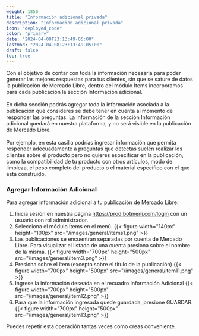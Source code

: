 ```yaml
---
weight: 1850
title: "Información adicional privada"
description: "Información adicional privada"
icon: "deployed_code"
color: "primary"
date: "2024-04-08T23:13:49-05:00"
lastmod: "2024-04-08T23:13:49-05:00"
draft: false
toc: true
---
```

Con el objetivo de contar con toda la información necesaria para poder generar las mejores respuestas para tus clientes, sin que se sature de datos la publicación de Mercado Libre, dentro del módulo Ítems incorporamos para cada publicación la sección Información adicional.<br></br>
En dicha sección podrás agregar toda la información asociada a la publicación que consideres se debe tener en cuenta al momento de responder las preguntas. La información de la sección Información adicional quedará en nuestra plataforma, y no será visible en la publicación de Mercado Libre.<br></br>
Por ejemplo, en esta casilla podrías ingresar información que permita responder adecuadamente a preguntas que detectas suelen realizar los clientes sobre el producto pero no quieres especificar en la publicación, como la compatibilidad de tu producto con otros artículos, modo de limpieza, el peso completo del producto o el material específico con el que está construido. 

### Agregar Información Adicional

Para agregar información adicional a tu publicación de Mercado Libre:
1. Inicia sesión en nuestra página <https://prod.botmeni.com/login> con un usuario con rol administrador.
2. Selecciona el módulo Ítems en el menú.
{{< figure width="140px" height="100px" src="/images/general/items1.png" >}}
3. Las publicaciones se encuentran separadas por cuenta de Mercado Libre. Para visualizar el listado de una cuenta presiona sobre el nombre de la misma.
{{< figure width="700px" height="500px" src="/images/general/item3.png" >}}
4. Presiona sobre el ítem (excepto sobre el título de la publicación)
{{< figure width="700px" height="500px" src="/images/general/item11.png" >}}
5. Ingrese la información deseada en el recuadro Información Adicional
{{< figure width="700px" height="500px" src="/images/general/item12.png" >}}
6. Para que la información ingresada quede guardada, presione GUARDAR.
{{< figure width="700px" height="500px" src="/images/general/item13.png" >}}

Puedes repetir esta operación tantas veces como creas conveniente.